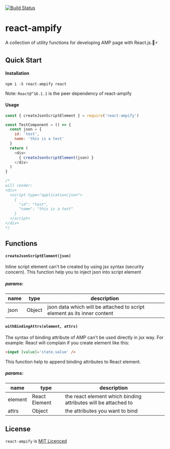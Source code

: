 [![Build Status](https://travis-ci.org/jimmy319/react-ampify.svg?branch=master)](https://travis-ci.org/jimmy319/react-ampify)
# react-ampify
A collection of utility functions for developing AMP page with React.js.:wrench::zap:

## Quick Start

#### Installation

```
npm i -S react-ampify react
```

Note: `React@^16.1.1` is the peer dependency of react-ampify

#### Usage

```javascript
const { createJsonScriptElement } = require('react-ampify')

const TestComponent = () => {
  const json = {
    id: 'test',
    name: 'this is a test'
  }
  return (
    <div>
      { createJsonScriptElement(json) }
    </div>
  )
}

/*
will render:
<div>
  <script type="application/json">
    {
      "id": "test",
      "name": "this is a test"
    }
  </script>
</div>
*/ 
```

## Functions

#### `createJsonScriptElement(json)`

Inline script element can't be created by using jsx syntax (security concern). This function help you to inject json into script element

##### params:

name | type | description
--- | --- | ---
json | Object | json data which will be attached to script element as its inner content

#### `withBindingAttrs(element, attrs)`

The syntax of binding attribute of AMP can't be used directly in jsx way.
For example: React will complain if you create element like this: 

```html
<input [value]='state.value' />
```

This function help to append binding attributes to React element.

##### params:

name | type | description
--- | --- | ---
element | React Element | the react element which binding attributes will be attached to
attrs | Object | the attributes you want to bind

## License

`react-ampify` is [MIT Licenced](https://github.com/jimmy319/react-ampify/blob/master/LICENSE)

